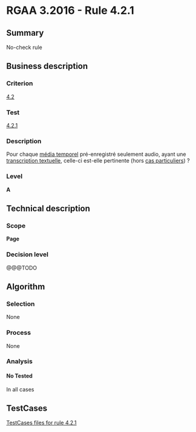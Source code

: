 # RGAA 3.2016 - Rule 4.2.1

## Summary
No-check rule


## Business description

### Criterion
[4.2](http://references.modernisation.gouv.fr/rgaa-accessibilite/2016/criteres.html#crit-4-2)

### Test
[4.2.1](http://references.modernisation.gouv.fr/rgaa-accessibilite/2016/criteres.html#test-4-2-1)

### Description
<div lang="fr">Pour chaque <a href="http://references.modernisation.gouv.fr/rgaa-accessibilite/glossaire.html#mdia-temporel-type-son-vido-et-synchronis">m&#xE9;dia temporel</a> pr&#xE9;-enregistr&#xE9; seulement audio, ayant une <a href="http://references.modernisation.gouv.fr/rgaa-accessibilite/glossaire.html#transcription-textuelle-media-temporel">transcription textuelle</a>, celle-ci est-elle pertinente (hors <a href="http://references.modernisation.gouv.fr/rgaa-accessibilite/cas-particuliers.html#cp-4-1,4-2,4-3,4-5,4-7,4-9,4-11,4-13" title="Cas particuliers pour le crit&#xE8;re 4.2">cas particuliers</a>)&nbsp;?</div>

### Level
**A**


## Technical description

### Scope
**Page**

### Decision level
@@@TODO


## Algorithm

### Selection
None

### Process
None

### Analysis

#### No Tested
In all cases


##  TestCases

[TestCases files for rule 4.2.1](https://github.com/Asqatasun/Asqatasun/tree/develop/rules/rules-rgaa3.2016/src/test/resources/testcases/rgaa32016/Rgaa32016Rule040201/)



